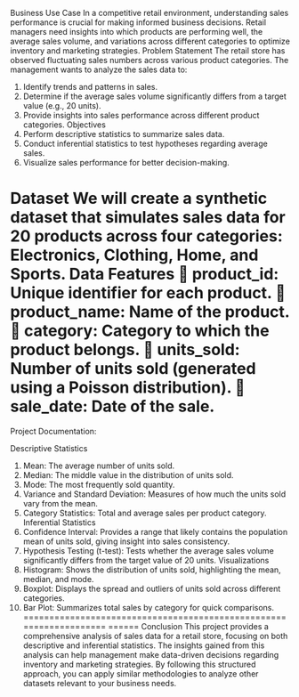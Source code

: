 Business Use Case 
In a competitive retail environment, understanding sales performance is crucial for making 
informed business decisions. Retail managers need insights into which products are 
performing well, the average sales volume, and variations across different categories to 
optimize inventory and marketing strategies. 
Problem Statement 
The retail store has observed fluctuating sales numbers across various product categories. 
The management wants to analyze the sales data to: 
1. Identify trends and patterns in sales. 
2. Determine if the average sales volume significantly differs from a target value (e.g., 
20 units). 
3. Provide insights into sales performance across different product categories. 
Objectives 
1. Perform descriptive statistics to summarize sales data. 
2. Conduct inferential statistics to test hypotheses regarding average sales. 
3. Visualize sales performance for better decision-making. 
 
Dataset 
We will create a synthetic dataset that simulates sales data for 20 products across four 
categories: Electronics, Clothing, Home, and Sports. 
Data Features 
 product_id: Unique identifier for each product. 
 product_name: Name of the product. 
 category: Category to which the product belongs. 
 units_sold: Number of units sold (generated using a Poisson distribution). 
 sale_date: Date of the sale. 
====================================================================== 
 
 
 
Project Documentation: 
 
Descriptive Statistics 
1. Mean: The average number of units sold. 
2. Median: The middle value in the distribution of units sold. 
3. Mode: The most frequently sold quantity. 
4. Variance and Standard Deviation: Measures of how much the units sold vary from 
the mean. 
5. Category Statistics: Total and average sales per product category. 
Inferential Statistics 
1. Confidence Interval: Provides a range that likely contains the population mean of 
units sold, giving insight into sales consistency. 
2. Hypothesis Testing (t-test): Tests whether the average sales volume significantly 
differs from the target value of 20 units. 
Visualizations 
1. Histogram: Shows the distribution of units sold, highlighting the mean, median, and 
mode. 
2. Boxplot: Displays the spread and outliers of units sold across different categories. 
3. Bar Plot: Summarizes total sales by category for quick comparisons. 
===================================================================
 ====== 
Conclusion 
This project provides a comprehensive analysis of sales data for a retail store, focusing 
on both descriptive and inferential statistics. The insights gained from this analysis can 
help management make data-driven decisions regarding inventory and marketing 
strategies. 
By following this structured approach, you can apply similar methodologies to analyze 
other datasets relevant to your business needs. 
